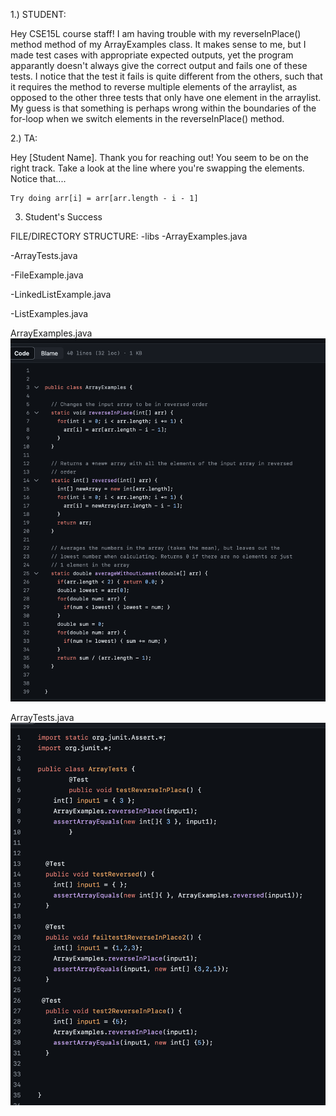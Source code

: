 1.) STUDENT:

Hey CSE15L course staff!
  I am having trouble with my reverseInPlace() method method of my ArrayExamples class. It makes sense to me, but I made test cases with appropriate expected outputs, yet the program apparantly doesn't always give the correct output and fails one of these tests. I notice that the test it fails is quite different from the others, such that it requires the method to reverse multiple elements of the arraylist, as opposed to the other three tests that only have one element in the arraylist. My guess is that something is perhaps wrong within the boundaries of the for-loop when we switch elements in the reverseInPlace() method.

2.) TA:

  Hey [Student Name].
    Thank you for reaching out! You seem to be on the right track. Take a look at the line where you're swapping the elements. Notice that....

    Try doing arr[i] = arr[arr.length - i - 1]

    


3) Student's Success






FILE/DIRECTORY STRUCTURE:
-libs
  -ArrayExamples.java
  
  -ArrayTests.java
  
  -FileExample.java
  
  -LinkedListExample.java
  
  -ListExamples.java


ArrayExamples.java
  ![Image](ArrayExamples)


ArrayTests.java
  ![Image](ArrayTests)

